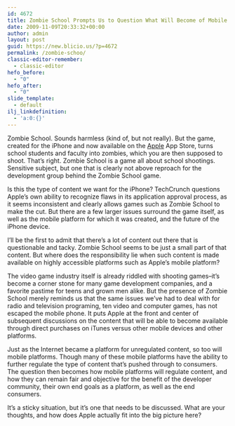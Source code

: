 ```yaml
---
id: 4672
title: Zombie School Prompts Us to Question What Will Become of Mobile Games?
date: 2009-11-09T20:33:32+00:00
author: admin
layout: post
guid: https://new.blicio.us/?p=4672
permalink: /zombie-schoo/
classic-editor-remember:
  - classic-editor
hefo_before:
  - "0"
hefo_after:
  - "0"
slide_template:
  - default
ilj_linkdefinition:
  - 'a:0:{}'
---
```

Zombie School. Sounds harmless (kind of, but not really). But the game, created for the iPhone and now available on the [Apple](https://new.blicio.us/the-humble-beginnings-of-apple/) App Store, turns school students and faculty into zombies, which you are then supposed to shoot. That’s right. Zombie School is a game all about school shootings. Sensitive subject, but one that is clearly not above reproach for the development group behind the Zombie School game.

Is this the type of content we want for the iPhone? TechCrunch questions Apple’s own ability to recognize flaws in its application approval process, as it seems inconsistent and clearly allows games such as Zombie School to make the cut. But there are a few larger issues surround the game itself, as well as the mobile platform for which it was created, and the future of the iPhone device.

I’ll be the first to admit that there’s a lot of content out there that is questionable and tacky. Zombie School seems to be just a small part of that content. But where does the responsibility lie when such content is made available on highly accessible platforms such as Apple’s mobile platform?

The video game industry itself is already riddled with shooting games–it’s become a corner stone for many game development companies, and a favorite pastime for teens and grown men alike. But the presence of Zombie School merely reminds us that the same issues we’ve had to deal with for radio and television programing, ten video and computer games, has not escaped the mobile phone. It puts Apple at the front and center of subsequent discussions on the content that will be able to become available through direct purchases on iTunes versus other mobile devices and other platforms.

Just as the Internet became a platform for unregulated content, so too will mobile platforms. Though many of these mobile platforms have the ability to further regulate the type of content that’s pushed through to consumers. The question then becomes how mobile platforms will regulate content, and how they can remain fair and objective for the benefit of the developer community, their own end goals as a platform, as well as the end consumers.

It’s a sticky situation, but it’s one that needs to be discussed. What are your thoughts, and how does Apple actually fit into the big picture here?